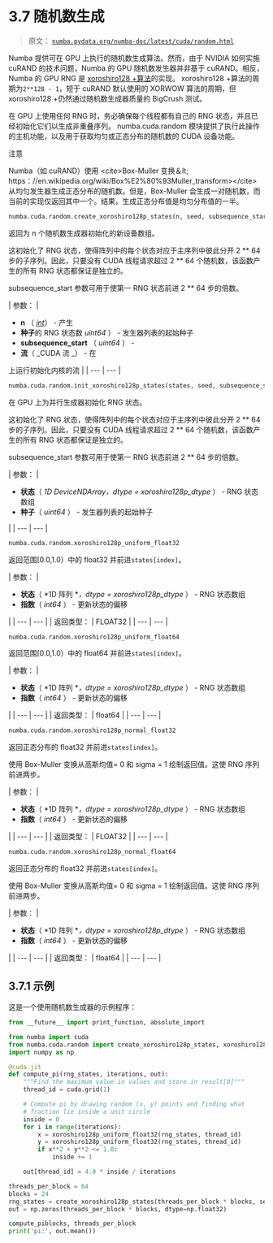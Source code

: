 # 3.7 随机数生成

> 原文： [`numba.pydata.org/numba-doc/latest/cuda/random.html`](http://numba.pydata.org/numba-doc/latest/cuda/random.html)

Numba 提供可在 GPU 上执行的随机数生成算法。然而，由于 NVIDIA 如何实施 cuRAND 的技术问题，Numba 的 GPU 随机数发生器并非基于 cuRAND。相反，Numba 的 GPU RNG 是 [xoroshiro128 +算法](http://xoroshiro.di.unimi.it/)的实现。 xoroshiro128 +算法的周期为`2**128 - 1`，短于 cuRAND 默认使用的 XORWOW 算法的周期，但 xoroshiro128 +仍然通过随机数生成器质量的 BigCrush 测试。

在 GPU 上使用任何 RNG 时，务必确保每个线程都有自己的 RNG 状态，并且已经初始化它们以生成非重叠序列。 numba.cuda.random 模块提供了执行此操作的主机功能，以及用于获取均匀或正态分布的随机数的 CUDA 设备功能。

注意

Numba（如 cuRAND）使用 &lt;cite&gt;Box-Muller 变换＆lt; https：//en.wikipedia.org/wiki/Box%E2%80%93Muller_transform&gt;&lt;/cite&gt; 从均匀发生器生成正态分布的随机数。但是，Box-Muller 会生成一对随机数，而当前的实现仅返回其中一个。结果，生成正态分布值是均匀分布值的一半。

```py
numba.cuda.random.create_xoroshiro128p_states(n, seed, subsequence_start=0, stream=0)
```

返回为 n 个随机数生成器初始化的新设备数组。

这初始化了 RNG 状态，使得阵列中的每个状态对应于主序列中彼此分开 2 ** 64 步的子序列。因此，只要没有 CUDA 线程请求超过 2 ** 64 个随机数，该函数产生的所有 RNG 状态都保证是独立的。

subsequence_start 参数可用于使第一 RNG 状态前进 2 ** 64 步的倍数。

| 参数： | 

*   **n** （ [_int_](https://docs.python.org/3/library/functions.html#int "(in Python v3.7)")） - 产生
*   **种子**的 RNG 状态数 *uint64* ） - 发生器列表的起始种子
*   **subsequence_start** （ *uint64* ） -
*   **流**（ _CUDA 流 _） - 在

上运行初始化内核的流 |
| --- | --- |

```py
numba.cuda.random.init_xoroshiro128p_states(states, seed, subsequence_start=0, stream=0)
```

在 GPU 上为并行生成器初始化 RNG 状态。

这初始化了 RNG 状态，使得阵列中的每个状态对应于主序列中彼此分开 2 ** 64 步的子序列。因此，只要没有 CUDA 线程请求超过 2 ** 64 个随机数，该函数产生的所有 RNG 状态都保证是独立的。

subsequence_start 参数可用于使第一 RNG 状态前进 2 ** 64 步的倍数。

| 参数： | 

*   **状态**（ *1D DeviceNDArray*_，_*dtype = xoroshiro128p_dtype* ） - RNG 状态数组
*   **种子**（ *uint64* ） - 发生器列表的起始种子

 |
| --- | --- |

```py
numba.cuda.random.xoroshiro128p_uniform_float32
```

返回范围[0.0,1.0）中的 float32 并前进`states[index]`。

| 参数： | 

*   **状态**（ *1D 阵列 *_，_*dtype = xoroshiro128p_dtype* ） - RNG 状态数组
*   **指数**（ *int64* ） - 更新状态的偏移

 |
| --- | --- |
| 返回类型： | FLOAT32 |
| --- | --- |

```py
numba.cuda.random.xoroshiro128p_uniform_float64
```

返回范围[0.0,1.0）中的 float64 并前进`states[index]`。

| 参数： | 

*   **状态**（ *1D 阵列 *_，_*dtype = xoroshiro128p_dtype* ） - RNG 状态数组
*   **指数**（ *int64* ） - 更新状态的偏移

 |
| --- | --- |
| 返回类型： | float64 |
| --- | --- |

```py
numba.cuda.random.xoroshiro128p_normal_float32
```

返回正态分布的 float32 并前进`states[index]`。

使用 Box-Muller 变换从高斯均值= 0 和 sigma = 1 绘制返回值。这使 RNG 序列前进两步。

| 参数： | 

*   **状态**（ *1D 阵列 *_，_*dtype = xoroshiro128p_dtype* ） - RNG 状态数组
*   **指数**（ *int64* ） - 更新状态的偏移

 |
| --- | --- |
| 返回类型： | FLOAT32 |
| --- | --- |

```py
numba.cuda.random.xoroshiro128p_normal_float64
```

返回正态分布的 float32 并前进`states[index]`。

使用 Box-Muller 变换从高斯均值= 0 和 sigma = 1 绘制返回值。这使 RNG 序列前进两步。

| 参数： | 

*   **状态**（ *1D 阵列 *_，_*dtype = xoroshiro128p_dtype* ） - RNG 状态数组
*   **指数**（ *int64* ） - 更新状态的偏移

 |
| --- | --- |
| 返回类型： | float64 |
| --- | --- |

## 3.7.1 示例

这是一个使用随机数生成器的示例程序：

```py
from __future__ import print_function, absolute_import

from numba import cuda
from numba.cuda.random import create_xoroshiro128p_states, xoroshiro128p_uniform_float32
import numpy as np

@cuda.jit
def compute_pi(rng_states, iterations, out):
    """Find the maximum value in values and store in result[0]"""
    thread_id = cuda.grid(1)

    # Compute pi by drawing random (x, y) points and finding what
    # fraction lie inside a unit circle
    inside = 0
    for i in range(iterations):
        x = xoroshiro128p_uniform_float32(rng_states, thread_id)
        y = xoroshiro128p_uniform_float32(rng_states, thread_id)
        if x**2 + y**2 <= 1.0:
            inside += 1

    out[thread_id] = 4.0 * inside / iterations

threads_per_block = 64
blocks = 24
rng_states = create_xoroshiro128p_states(threads_per_block * blocks, seed=1)
out = np.zeros(threads_per_block * blocks, dtype=np.float32)

compute_piblocks, threads_per_block
print('pi:', out.mean())

```